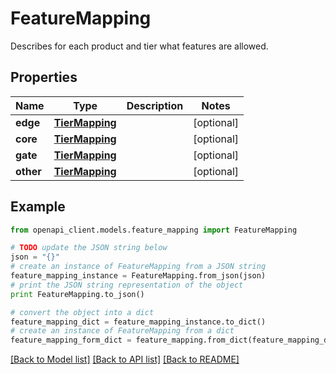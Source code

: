 # FeatureMapping

Describes for each product and tier what features are allowed. 

## Properties

Name | Type | Description | Notes
------------ | ------------- | ------------- | -------------
**edge** | [**TierMapping**](TierMapping.md) |  | [optional] 
**core** | [**TierMapping**](TierMapping.md) |  | [optional] 
**gate** | [**TierMapping**](TierMapping.md) |  | [optional] 
**other** | [**TierMapping**](TierMapping.md) |  | [optional] 

## Example

```python
from openapi_client.models.feature_mapping import FeatureMapping

# TODO update the JSON string below
json = "{}"
# create an instance of FeatureMapping from a JSON string
feature_mapping_instance = FeatureMapping.from_json(json)
# print the JSON string representation of the object
print FeatureMapping.to_json()

# convert the object into a dict
feature_mapping_dict = feature_mapping_instance.to_dict()
# create an instance of FeatureMapping from a dict
feature_mapping_form_dict = feature_mapping.from_dict(feature_mapping_dict)
```
[[Back to Model list]](../README.md#documentation-for-models) [[Back to API list]](../README.md#documentation-for-api-endpoints) [[Back to README]](../README.md)


